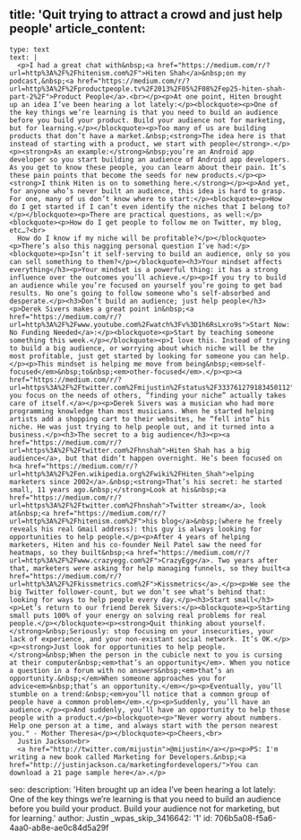 title: 'Quit trying to attract a crowd and just help people'
article_content:
  -
    type: text
    text: |
      <p>I had a great chat with&nbsp;<a href="https://medium.com/r/?url=http%3A%2F%2Fhitenism.com%2F">Hiten Shah</a>&nbsp;on my podcast,&nbsp;<a href="https://medium.com/r/?url=http%3A%2F%2Fproductpeople.tv%2F2013%2F05%2F08%2Fep25-hiten-shah-part-2%2F">Product People</a>.<br></p><p>At one point, Hiten brought up an idea I’ve been hearing a lot lately:</p><blockquote><p>One of the key things we’re learning is that you need to build an audience before you build your product. Build your audience not for marketing, but for learning.</p></blockquote><p>Too many of us are building products that don’t have a market.&nbsp;<strong>The idea here is that instead of starting with a product, we start with people</strong>.</p><p><strong>As an example:</strong>&nbsp;you’re an Android app developer so you start building an audience of Android app developers. As you get to know these people, you can learn about their pain. It’s these pain points that become the seeds for new products.</p><p><strong>I think Hiten is on to something here.</strong></p><p>And yet, for anyone who’s never built an audience, this idea is hard to grasp. For one, many of us don’t know where to start:</p><blockquote><p>How do I get started if I can’t even identify the niches that I belong to?</p></blockquote><p>There are practical questions, as well:</p><blockquote><p>How do I get people to follow me on Twitter, my blog, etc…?<br>
      How do I know if my niche will be profitable?</p></blockquote><p>There’s also this nagging personal question I’ve had:</p><blockquote><p>Isn’t it self-serving to build an audience, only so you can sell something to them?</p></blockquote><h3>Your mindset affects everything</h3><p>Your mindset is a powerful thing: it has a strong influence over the outcomes you’ll achieve.</p><p>If you try to build an audience while you’re focused on yourself you’re going to get bad results. No one’s going to follow someone who’s self-absorbed and desperate.</p><h3>Don’t build an audience; just help people</h3><p>Derek Sivers makes a great point in&nbsp;<a href="https://medium.com/r/?url=http%3A%2F%2Fwww.youtube.com%2Fwatch%3Fv%3D1h6RsLxro9s">Start Now: No Funding Needed</a>:</p><blockquote><p>Start by teaching someone something this week.</p></blockquote><p>I love this. Instead of trying to build a big audience, or worrying about which niche will be the most profitable, just get started by looking for someone you can help.</p><p>This mindset is helping me move from being&nbsp;<em>self-focused</em>&nbsp;to&nbsp;<em>other-focused</em>.</p><p><a href="https://medium.com/r/?url=https%3A%2F%2Ftwitter.com%2Fmijustin%2Fstatus%2F333761279183450112">When you focus on the needs of others, “finding your niche” actually takes care of itself.</a></p><p>Derek Sivers was a musician who had more programming knowledge than most musicians. When he started helping artists add a shopping cart to their websites, he “fell into” his niche. He was just trying to help people out, and it turned into a business.</p><h3>The secret to a big audience</h3><p><a href="https://medium.com/r/?url=https%3A%2F%2Ftwitter.com%2Fhnshah">Hiten Shah has a big audience</a>, but that didn’t happen overnight. He’s been focused on h<a href="https://medium.com/r/?url=http%3A%2F%2Fen.wikipedia.org%2Fwiki%2FHiten_Shah">elping marketers since 2002</a>.&nbsp;<strong>That’s his secret: he started small, 11 years ago.&nbsp;</strong>Look at his&nbsp;<a href="https://medium.com/r/?url=https%3A%2F%2Ftwitter.com%2Fhnshah">Twitter stream</a>, look at&nbsp;<a href="https://medium.com/r/?url=http%3A%2F%2Fhitenism.com%2F">his blog</a>&nbsp;(where he freely reveals his real Gmail address): this guy is always looking for opportunities to help people.</p><p>After 4 years of helping marketers, Hiten and his co-founder Neil Patel saw the need for heatmaps, so they built&nbsp;<a href="https://medium.com/r/?url=http%3A%2F%2Fwww.crazyegg.com%2F">CrazyEgg</a>. Two years after that, marketers were asking for help managing funnels, so they built<a href="https://medium.com/r/?url=http%3A%2F%2Fkissmetrics.com%2F">Kissmetrics</a>.</p><p>We see the big Twitter follower-count, but we don’t see what’s behind that: looking for ways to help people every day.</p><h3>Start small</h3><p>Let’s return to our friend Derek Sivers:</p><blockquote><p>Starting small puts 100% of your energy on solving real problems for real people.</p></blockquote><p><strong>Quit thinking about yourself.</strong>&nbsp;Seriously: stop focusing on your insecurities, your lack of experience, and your non-existant social network. It’s OK.</p><p><strong>Just look for opportunities to help people.</strong>&nbsp;When the person in the cubicle next to you is cursing at their computer&nbsp;<em>that’s an opportunity</em>. When you notice a question in a forum with no answers&nbsp;<em>that’s an opportunity.&nbsp;</em>When someone approaches you for advice<em>&nbsp;that’s an opportunity.</em></p><p>Eventually, you’ll stumble on a trend:&nbsp;<em>you’ll notice that a common group of people have a common problem</em>.</p><p>Suddenly, you’ll have an audience.</p><p>And suddenly, you’ll have an opportunity to help those people with a product.</p><blockquote><p>"Never worry about numbers. Help one person at a time, and always start with the person nearest you." - Mother Theresa</p></blockquote><p>Cheers,<br>
      Justin Jackson<br>
      <a href="http://twitter.com/mijustin">@mijustin</a></p><p>PS: I'm writing a new book called Marketing for Developers.&nbsp;<a href="http://justinjackson.ca/marketingfordevelopers/">You can download a 21 page sample here</a>.</p>
seo:
  description: 'Hiten brought up an idea I’ve been hearing a lot lately:  One of the key things we’re learning is that you need to build an audience before you build your product. Build your audience not for marketing, but for learning.'
author: Justin
_wpas_skip_3416642: '1'
id: 706b5a08-f5a6-4aa0-ab8e-ae0c84d5a29f
